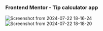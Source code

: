 ### Frontend Mentor - Tip calculator app

![Screenshot from 2024-07-22 18-16-24](https://github.com/user-attachments/assets/8ff5212c-a289-4aa4-81a1-869a40a964d6) ![Screenshot from 2024-07-22 18-18-20](https://github.com/user-attachments/assets/a9e69e66-2daa-4749-b17c-09c925793112)




